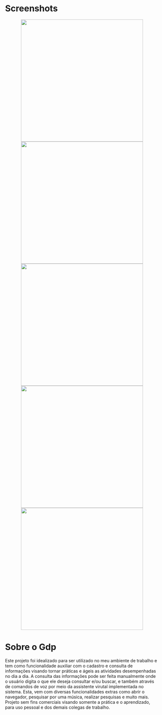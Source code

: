 # **Screenshots**

<div align="center">
<img src="https://user-images.githubusercontent.com/89205473/161753471-90fb66a0-640e-47a0-9f2a-c5ffdf2be600.jpg" width="400px" />
<img src="https://user-images.githubusercontent.com/89205473/161753479-6b7d6991-cacf-402b-bb8d-9aa0053b9203.jpg" width="400px" />
<img src="https://user-images.githubusercontent.com/89205473/161753979-3c50754d-a584-4e46-8c1e-e6289018514a.jpg" width="400px" />
<img src="https://user-images.githubusercontent.com/89205473/161753981-e36f2293-49ef-438b-a043-308332de2d70.jpg" width="400px" />
<img src="https://user-images.githubusercontent.com/89205473/161753984-611a8c46-c929-4bb9-9953-b79fee5fddec.jpg" width="400px" />
</div>


# **Sobre o Gdp**

Este projeto foi idealizado para ser utilizado no meu ambiente de trabalho e tem como funcionalidade auxiliar com o cadastro e consulta de informações
visando tornar práticas e ágeis as atividades desempenhadas no dia a dia. A consulta das informações pode ser feita manualmente onde o usuário digita
o que ele deseja consultar e/ou buscar, e também através de comandos de voz por meio da assistente virutal implementada no sistema. Esta, vem com diversas
funcionalidades extras como abrir o navegador, pesquisar por uma música, realizar pesquisas e muito mais. Projeto sem fins comerciais visando somente a prática e
o aprendizado, para uso pessoal e dos demais colegas de trabalho.
